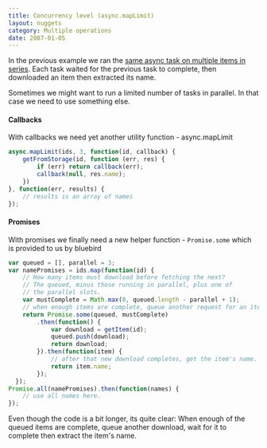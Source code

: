 ```yaml
---
title: Concurrency level (async.mapLimit)
layout: nuggets
category: Multiple operations
date: 2007-01-05
---
```


In the previous example we ran the [same async task on multiple items in 
series](14-map-in-series.html). Each task waited for the previous task to 
complete, then downloaded an item then extracted its name.

Sometimes we might want to run a limited number of tasks in parallel. In that
case we need to use something else.

#### Callbacks

With callbacks we need yet another utility function - async.mapLimit

```js
async.mapLimit(ids, 3, function(id, callback) {
	getFromStorage(id, function (err, res) {
		if (err) return callback(err);
		callback(null, res.name);
	})
}, function(err, results) {
	// results is an array of names
});
```

#### Promises

With promises we finally need a new helper function - `Promise.some` which is
provided to us by bluebird

```js
var queued = [], parallel = 3;
var namePromises = ids.map(function(id) {
    // How many items must download before fetching the next?
    // The queued, minus those running in parallel, plus one of 
    // the parallel slots.
    var mustComplete = Math.max(0, queued.length - parallel + 1);
    // when enough items are complete, queue another request for an item    
    return Promise.some(queued, mustComplete)
        .then(function() {
            var download = getItem(id);
            queued.push(download);
            return download;        
        }).then(function(item) {
            // after that new download completes, get the item's name.    
            return item.name;
        });
  });
Promise.all(namePromises).then(function(names) {
    // use all names here.
});
```

Even though the code is a bit longer, its quite clear: When enough of the 
queued items are complete, queue another download, wait for it to complete
then extract the item's name.